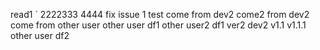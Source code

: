 
read1
`
2222333
4444
fix issue 1 test
come from dev2
come2 from dev2
come from other user
other user df1
other user2 df1
ver2 dev2
v1.1
v1.1.1
other user df2


